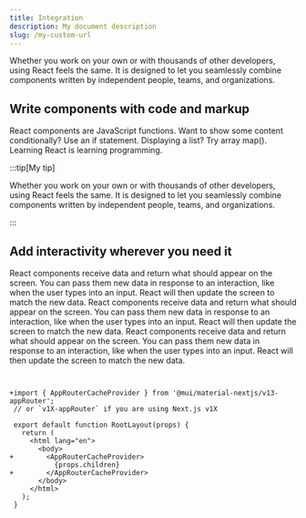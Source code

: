 ```yaml
---
title: Integration
description: My document description
slug: /my-custom-url
---
```


Whether you work on your own or with thousands of other developers, using React feels the same. It is designed to let you seamlessly combine components written by independent people, teams, and organizations.

## Write components with code and markup

React components are JavaScript functions. Want to show some content conditionally? Use an if statement. Displaying a list? Try array map(). Learning React is learning programming.

:::tip[My tip]

Whether you work on your own or with thousands of other developers, using React feels the same. It is designed to let you seamlessly combine components written by independent people, teams, and organizations.

:::

## Add interactivity wherever you need it

React components receive data and return what should appear on the screen. You can pass them new data in response to an interaction, like when the user types into an input. React will then update the screen to match the new data.
React components receive data and return what should appear on the screen. You can pass them new data in response to an interaction, like when the user types into an input. React will then update the screen to match the new data.
React components receive data and return what should appear on the screen. You can pass them new data in response to an interaction, like when the user types into an input. React will then update the screen to match the new data.

```


+import { AppRouterCacheProvider } from '@mui/material-nextjs/v13-appRouter';
 // or `v1X-appRouter` if you are using Next.js v1X

 export default function RootLayout(props) {
   return (
     <html lang="en">
       <body>
+        <AppRouterCacheProvider>
           {props.children}
+        </AppRouterCacheProvider>
       </body>
     </html>
   );
 }



```
